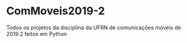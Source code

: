 # ComMoveis2019-2
Todos os projetos da disciplina da UFRN de comunicações móveis de 2019.2 feitos em Python
